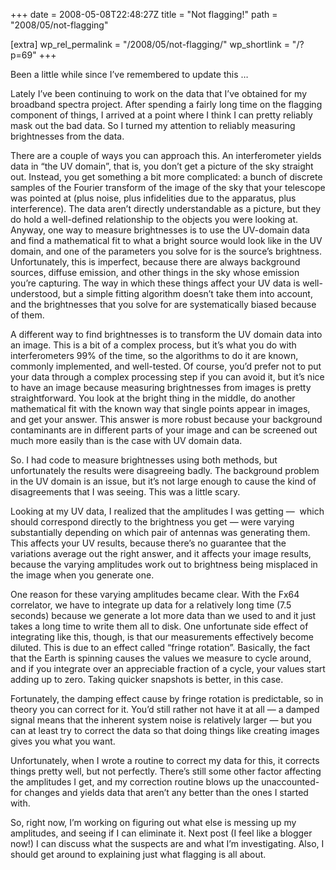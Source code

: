 +++
date = 2008-05-08T22:48:27Z
title = "Not flagging!"
path = "2008/05/not-flagging"

[extra]
wp_rel_permalink = "/2008/05/not-flagging/"
wp_shortlink = "/?p=69"
+++

Been a little while since I’ve remembered to update this …

Lately I’ve been continuing to work on the data that I’ve obtained for my
broadband spectra project. After spending a fairly long time on the flagging
component of things, I arrived at a point where I think I can pretty reliably
mask out the bad data. So I turned my attention to reliably measuring
brightnesses from the data.

There are a couple of ways you can approach this. An interferometer yields
data in “the UV domain”, that is, you don’t get a picture of the sky straight
out. Instead, you get something a bit more complicated: a bunch of discrete
samples of the Fourier transform of the image of the sky that your telescope
was pointed at (plus noise, plus infidelities due to the apparatus, plus
interference). The data aren’t directly understandable as a picture, but they
do hold a well-defined relationship to the objects you were looking at.
Anyway, one way to measure brightnesses is to use the UV-domain data and find
a mathematical fit to what a bright source would look like in the UV domain,
and one of the parameters you solve for is the source’s brightness.
Unfortunately, this is imperfect, because there are always background sources,
diffuse emission, and other things in the sky whose emission you’re capturing.
The way in which these things affect your UV data is well-understood, but a
simple fitting algorithm doesn’t take them into account, and the brightnesses
that you solve for are systematically biased because of them.

A different way to find brightnesses is to transform the UV domain data into
an image. This is a bit of a complex process, but it’s what you do with
interferometers 99% of the time, so the algorithms to do it are known,
commonly implemented, and well-tested. Of course, you’d prefer not to put your
data through a complex processing step if you can avoid it, but it’s nice to
have an image because measuring brightnesses from images is pretty
straightforward. You look at the bright thing in the middle, do another
mathematical fit with the known way that single points appear in images, and
get your answer. This answer is more robust because your background
contaminants are in different parts of your image and can be screened out much
more easily than is the case with UV domain data.

So. I had code to measure brightnesses using both methods, but unfortunately
the results were disagreeing badly. The background problem in the UV domain is
an issue, but it’s not large enough to cause the kind of disagreements that I
was seeing. This was a little scary.

Looking at my UV data, I realized that the amplitudes I was getting —  which
should correspond directly to the brightness you get — were varying
substantially depending on which pair of antennas was generating them. This
affects your UV results, because there’s no guarantee that the variations
average out the right answer, and it affects your image results, because the
varying amplitudes work out to brightness being misplaced in the image when
you generate one.

One reason for these varying amplitudes became clear. With the Fx64
correlator, we have to integrate up data for a relatively long time (7.5
seconds) because we generate a lot more data than we used to and it just takes
a long time to write them all to disk. One unfortunate side effect of
integrating like this, though, is that our measurements effectively become
diluted. This is due to an effect called “fringe rotation”. Basically, the
fact that the Earth is spinning causes the values we measure to cycle around,
and if you integrate over an appreciable fraction of a cycle, your values
start adding up to zero. Taking quicker snapshots is better, in this case.

Fortunately, the damping effect cause by fringe rotation is predictable, so in
theory you can correct for it. You’d still rather not have it at all — a
damped signal means that the inherent system noise is relatively larger — but
you can at least try to correct the data so that doing things like creating
images gives you what you want.

Unfortunately, when I wrote a routine to correct my data for this, it corrects
things pretty well, but not perfectly. There’s still some other factor
affecting the amplitudes I get, and my correction routine blows up the
unaccounted-for changes and yields data that aren’t any better than the ones I
started with.

So, right now, I’m working on figuring out what else is messing up my
amplitudes, and seeing if I can eliminate it. Next post (I feel like a blogger
now!) I can discuss what the suspects are and what I’m investigating. Also, I
should get around to explaining just what flagging is all about.
